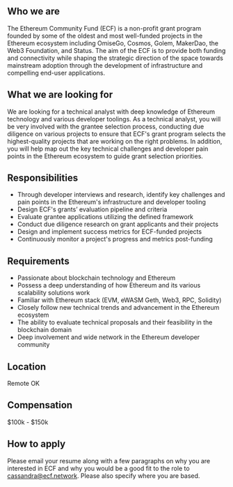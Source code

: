 ## Who we are
The Ethereum Community Fund (ECF) is a non-profit grant program founded by some of the oldest and most well-funded projects in the Ethereum ecosystem including OmiseGo, Cosmos, Golem, MakerDao, the Web3 Foundation, and Status. The aim of the ECF is to provide both funding and connectivity while shaping the strategic direction of the space towards mainstream adoption through the development of infrastructure and compelling end-user applications.

## What we are looking for

We are looking for a technical analyst with deep knowledge of Ethereum technology and various developer toolings. As a technical analyst, you will be very involved with the grantee selection process, conducting due diligence on various projects to ensure that ECF's grant program selects the highest-quality projects that are working on the right problems. In addition, you will help map out the key technical challenges and developer pain points in the Ethereum ecosystem to guide grant selection priorities.

## Responsibilities

- Through developer interviews and research, identify key challenges and pain points in the Ethereum's infrastructure and developer tooling
- Design ECF's grants’ evaluation pipeline and criteria
- Evaluate grantee applications utilizing the defined framework
- Conduct due diligence research on grant applicants and their projects
- Design and implement success metrics for ECF-funded projects
- Continuously monitor a project's progress and metrics post-funding

## Requirements

- Passionate about blockchain technology and Ethereum
- Possess a deep understanding of how Ethereum and its various scalability solutions work
- Familiar with Ethereum stack (EVM, eWASM Geth, Web3, RPC, Solidity)
- Closely follow new technical trends and advancement in the Ethereum ecosystem
- The ability to evaluate technical proposals and their feasibility in the blockchain domain
- Deep involvement and wide network in the Ethereum developer community

## Location
Remote OK


## Compensation
$100k - $150k

## How to apply

Please email your resume along with a few paragraphs on why you are interested in ECF and why you would be a good fit to the role to cassandra@ecf.network. Please also specify where you are based.
